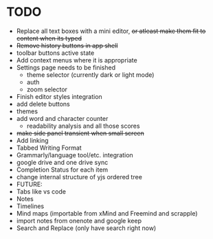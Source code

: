 # TODO

- Replace all text boxes with a mini editor, ~~or atleast make them fit to content when its typed~~
- ~~Remove history buttons in app shell~~
- toolbar buttons active state
- Add context menus where it is appropriate
- Settings page needs to be finished
  - theme selector (currently dark or light mode)
  - auth
  - zoom selector
- Finish editor styles integration
- add delete buttons
- themes
- add word and character counter
  - readability analysis and all those scores
- ~~make side panel transient when small screen~~
- Add linking
- Tabbed Writing Format
- Grammarly/language tool/etc. integration
- google drive and one drive sync
- Completion Status for each item
- change internal structure of yjs ordered tree
- FUTURE:
- Tabs like vs code
- Notes
- Timelines
- Mind maps (importable from xMind and Freemind and scrapple)
- import notes from onenote and google keep
- Search and Replace (only have search right now)
